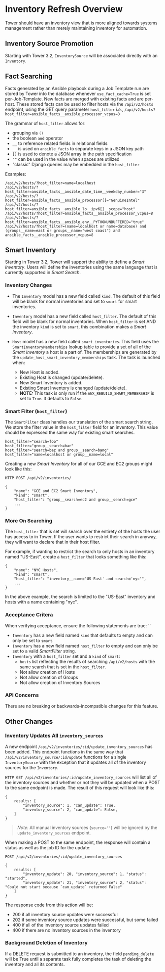 # Inventory Refresh Overview
Tower should have an inventory view that is more aligned towards systems management
rather than merely maintaining inventory for automation.

## Inventory Source Promotion
Starting with Tower 3.2, `InventorySource` will be associated directly with an `Inventory`.


## Fact Searching
Facts generated by an Ansible playbook during a Job Template run are stored by Tower into the database
whenever `use_fact_cache=True` is set per-Job-Template. New facts are merged with existing
facts and are per-host. These stored facts can be used to filter hosts via the
`/api/v2/hosts` endpoint, using the GET query parameter `host_filter` *i.e.*,
`/api/v2/hosts?host_filter=ansible_facts__ansible_processor_vcpus=8`

The grammar of `host_filter` allows for:
* grouping via `()`
* the boolean `and` operator
* `__` to reference related fields in relational fields
* `__` is used on `ansible_facts` to separate keys in a JSON key path
* `[]` is used to denote a JSON array in the path specification
* `""` can be used in the value when spaces are utilized
* "classic" Django queries may be embedded in the `host_filter`

Examples:
```
/api/v2/hosts/?host_filter=name=localhost
/api/v2/hosts/?host_filter=ansible_facts__ansible_date_time__weekday_number="3"
/api/v2/hosts/?host_filter=ansible_facts__ansible_processor[]="GenuineIntel"
/api/v2/hosts/?host_filter=ansible_facts__ansible_lo__ipv6[]__scope="host"
/api/v2/hosts/?host_filter=ansible_facts__ansible_processor_vcpus=8
/api/v2/hosts/?host_filter=ansible_facts__ansible_env__PYTHONUNBUFFERED="true"
/api/v2/hosts/?host_filter=(name=localhost or name=database) and (groups__name=east or groups__name="west coast") and ansible_facts__ansible_processor_vcpus=8
```

## Smart Inventory
Starting in Tower 3.2, Tower will support the ability to define a _Smart Inventory_.
Users will define the inventories using the same language that is currently supported
in _Smart Search_.

### Inventory Changes
* The `Inventory` model has a new field called `kind`. The default of this field will be blank
for normal inventories and set to `smart` for smart inventories.

* `Inventory` model has a new field called `host_filter`. The default of this field will be blank
for normal inventories. When `host_filter` is set AND the inventory `kind` is set to `smart`, this combination makes a _Smart Inventory_.

* `Host` model has a new field called `smart_inventories`. This field uses the `SmartInventoryMemberships`
lookup table to provide a set of all of the _Smart Inventory_ a host is a part of. The memberships
are generated by the `update_host_smart_inventory_memberships` task. The task is launched when:
    * New Host is added.
    * Existing Host is changed (update/delete).
    * New Smart Inventory is added.
    * Existing Smart Inventory is changed (update/delete).
    * **NOTE:** This task is only run if the `AWX_REBUILD_SMART_MEMBERSHIP` is set to `True`. It defaults to `False`.

### Smart Filter (`host_filter`)
The `SmartFilter` class handles our translation of the smart search string. We store the
filter value in the `host_filter` field for an inventory. This value should be expressed
the same way for existing smart searches.

    host_filter="search=foo"
    host_filter="group__search=bar"
    host_filter="search=baz and group__search=bang"
    host_filter="name=localhost or group__name=local"

Creating a new _Smart Inventory_ for all of our GCE and EC2 groups might look like this:

    HTTP POST /api/v2/inventories/

    {
        "name": "GCE and EC2 Smart Inventory",
        "kind": "smart",
        "host_filter": "group__search=ec2 and group__search=gce"
        ...
    }

### More On Searching
The `host_filter` that is set will search over the entirety of the hosts the user has
access to in Tower. If the user wants to restrict their search in anyway, they will
want to declare that in their host filter.

For example, if wanting to restrict the search to only hosts in an inventory
named "US-East", create a `host_filter` that looks something like this:

    {
        "name": "NYC Hosts",
        "kind": "smart",
        "host_filter": "inventory__name='US-East' and search='nyc'",
        ...
    }

In the above example, the search is limited to the "US-East" inventory and
hosts with a name containing "nyc".


### Acceptance Critera

When verifying acceptance, ensure the following statements are true:
``

* `Inventory` has a new field named `kind` that defaults to empty and
can only be set to `smart`.
* `Inventory` has a new field named `host_filter` to empty and can only be
set to a valid _SmartFilter_ string.
* `Inventory` with a `host_filter` set and a `kind` of `smart`:
    * `hosts` list reflecting the results of searching `/api/v2/hosts` with the same
search that is set in the `host_filter`.
    * Not allow creation of Hosts
    * Not allow creation of Groups
    * Not allow creation of Inventory Sources

### API Concerns
There are no breaking or backwards-incompatible changes for this feature.


## Other Changes

### Inventory Updates All `inventory_sources`
A new endpoint `/api/v2/inventories/:id/update_inventory_sources` has been added. This endpoint
functions in the same way that `/api/v2/inventory_source/:id/update` functions for a single
`InventorySource` with the exception that it updates all of the inventory sources for the
`Inventory`.

`HTTP GET /api/v2/inventories/:id/update_inventory_sources` will list all of the inventory
sources and whether or not they will be updated when a POST to the same endpoint is made. The result of
this request will look like this:

    {
        results: [
            "inventory_source": 1, "can_update": True,
            "inventory_source": 2, "can_update": False,
        ]
    }

> *Note:* All manual inventory sources (`source=''`) will be ignored by the `update_inventory_sources` endpoint.

When making a POST to the same endpoint, the response will contain a status as well as the job ID for the update:

    POST /api/v2/inventories/:id/update_inventory_sources

    {
        results: [
            "inventory_update": 20, "inventory_source": 1, "status": "started",
            "inventory_update": 21, "inventory_source": 2, "status": "Could not start because `can_update` returned False"
        ]
    }


The response code from this action will be:

 - 200 if all inventory source updates were successful
 - 202 if some inventory source updates were successful, but some failed
 - 400 if all of the inventory source updates failed
 - 400 if there are no inventory sources in the inventory


### Background Deletion of Inventory

If a DELETE request is submitted to an inventory, the field `pending_delete` will be True until a separate task fully completes the task of deleting the inventory and all its contents.
